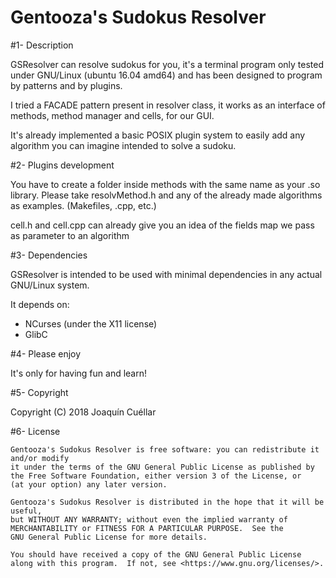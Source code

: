 Gentooza's Sudokus Resolver
===
#1- Description

GSResolver can resolve sudokus for you, it's a terminal program only tested under GNU/Linux (ubuntu 16.04 amd64) and has been designed to program by patterns and by plugins.

I tried a FACADE pattern present in resolver class, it works as an interface of methods, method manager and cells, for our GUI.

It's already implemented a basic POSIX plugin system to easily add any algorithm you can imagine intended to solve a sudoku.

#2- Plugins development

You have to create a folder inside methods with the same name as your .so library. Please take resolvMethod.h and any of the already made algorithms as examples. (Makefiles, .cpp, etc.)

cell.h and cell.cpp can already give you an idea of the fields map we pass as parameter to an algorithm

#3- Dependencies

GSResolver is intended to be used with minimal dependencies in any actual GNU/Linux system.

It depends on:

+ NCurses (under the X11 license)
+ GlibC

#4- Please enjoy

It's only for having fun and learn!

#5- Copyright

Copyright (C) 2018 Joaquín Cuéllar

#6- License

```
Gentooza's Sudokus Resolver is free software: you can redistribute it and/or modify
it under the terms of the GNU General Public License as published by
the Free Software Foundation, either version 3 of the License, or
(at your option) any later version.

Gentooza's Sudokus Resolver is distributed in the hope that it will be useful,
but WITHOUT ANY WARRANTY; without even the implied warranty of
MERCHANTABILITY or FITNESS FOR A PARTICULAR PURPOSE.  See the
GNU General Public License for more details.

You should have received a copy of the GNU General Public License
along with this program.  If not, see <https://www.gnu.org/licenses/>.
```

